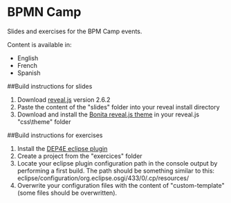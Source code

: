 BPMN Camp
====================

Slides and exercises for the BPM Camp events.

Content is available in:
- English
- French
- Spanish

##Build instructions for slides
1. Download [reveal.js](https://github.com/hakimel/reveal.js/) version 2.6.2
2. Paste the content of the "slides" folder into your reveal install directory
3. Download and install the [Bonita reveal.js theme](https://github.com/amottier/bonitasoft-adoption) in your reveal.js "css\theme" folder

##Build instructions for exercises
1. Install the [DEP4E eclipse plugin](http://dep4e.sourceforge.net/)
2. Create a project from the "exercices" folder
3. Locate your eclipse plugin configuration path in the console output by performing a first build. The path should be something similar to this: eclipse/configuration/org.eclipse.osgi/433/0/.cp/resources/
4. Overwrite your configuration files with the content of "custom-template" (some files should be overwritten).
